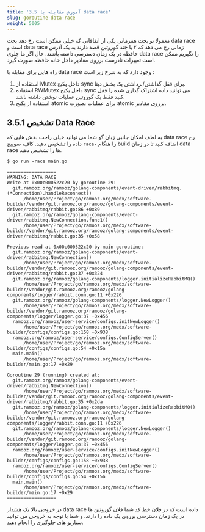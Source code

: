 ```yaml
---
title: '3.5 آموزش مقابله با data race'
slug: goroutine-data-race
weight: 5005
---
```


معمولا تو بحث همزمانی یکی از اتفاقاتی که خیلی ممکن است رخ دهد بحث data race است و data race زمانی رخ می دهد که ۲ یا چند گوروتین قصد دارند به یک آدرس حافظه در یک زمان دسترسی داشته باشند. حال اگر ما جلوی data race را نگیریم ممکن است تغییرات نادرست برروی مقادیر داخل خانه حافظه صورت گیرد.

راه هایی برای مقابله با data race وجود دارد که به شرح زیر است :

1. استفاده از Mutex داخل پکیج sync برای قفل گذاشتن/برداشتن یک بخش دیتا.
2. استفاده RWMutex داخل پکیج sync می توانید داده اشتراک گذاری شده را قفل کنید فقط یک گوروتین عملیات نوشتن داشته باشد.
3. استفاده از پکیج atomic برای عملیات بصورت atomic برروی مقادیر.


## 3.5.1 تشخیص Data Race

به لطف امکان جانبی زبان گو شما می توانید خیلی راحت بخش هایی که data race رخ داده را تشخیص دهید. کافیه سوییچ `race-` را هنگام build اضافه کنید تا در زمان data race ها را تشخیص دهید.

```shell
$ go run -race main.go

==================
WARNING: DATA RACE
Write at 0x00c000522c20 by goroutine 29:
  git.ramooz.org/ramooz/golang-components/event-driven/rabbitmq.(*Connection).handleReconnect()
      /home/user/Project/go/ramooz.org/medx/software-builder/vendor/git.ramooz.org/ramooz/golang-components/event-driven/rabbitmq/rabbit.go:86 +0x89
  git.ramooz.org/ramooz/golang-components/event-driven/rabbitmq.NewConnection.func1()
      /home/user/Project/go/ramooz.org/medx/software-builder/vendor/git.ramooz.org/ramooz/golang-components/event-driven/rabbitmq/rabbit.go:35 +0x58

Previous read at 0x00c000522c20 by main goroutine:
  git.ramooz.org/ramooz/golang-components/event-driven/rabbitmq.NewConnection()
      /home/user/Project/go/ramooz.org/medx/software-builder/vendor/git.ramooz.org/ramooz/golang-components/event-driven/rabbitmq/rabbit.go:37 +0x324
  git.ramooz.org/ramooz/golang-components/logger.initializeRabbitMQ()
      /home/user/Project/go/ramooz.org/medx/software-builder/vendor/git.ramooz.org/ramooz/golang-components/logger/rabbit.conn.go:11 +0x226
  git.ramooz.org/ramooz/golang-components/logger.NewLogger()
      /home/user/Project/go/ramooz.org/medx/software-builder/vendor/git.ramooz.org/ramooz/golang-components/logger/logger.go:37 +0x456
  ramooz.org/ramooz/user-service/configs.initNewLogger()
      /home/user/Project/go/ramooz.org/medx/software-builder/configs/configs.go:158 +0x938
  ramooz.org/ramooz/user-service/configs.ConfigServer()
      /home/user/Project/go/ramooz.org/medx/software-builder/configs/configs.go:54 +0x15a
  main.main()
      /home/user/Project/go/ramooz.org/medx/software-builder/main.go:17 +0x29

Goroutine 29 (running) created at:
  git.ramooz.org/ramooz/golang-components/event-driven/rabbitmq.NewConnection()
      /home/user/Project/go/ramooz.org/medx/software-builder/vendor/git.ramooz.org/ramooz/golang-components/event-driven/rabbitmq/rabbit.go:35 +0x2da
  git.ramooz.org/ramooz/golang-components/logger.initializeRabbitMQ()
      /home/user/Project/go/ramooz.org/medx/software-builder/vendor/git.ramooz.org/ramooz/golang-components/logger/rabbit.conn.go:11 +0x226
  git.ramooz.org/ramooz/golang-components/logger.NewLogger()
      /home/user/Project/go/ramooz.org/medx/software-builder/vendor/git.ramooz.org/ramooz/golang-components/logger/logger.go:37 +0x456
  ramooz.org/ramooz/user-service/configs.initNewLogger()
      /home/user/Project/go/ramooz.org/medx/software-builder/configs/configs.go:158 +0x938
  ramooz.org/ramooz/user-service/configs.ConfigServer()
      /home/user/Project/go/ramooz.org/medx/software-builder/configs/configs.go:54 +0x15a
  main.main()
      /home/user/Project/go/ramooz.org/medx/software-builder/main.go:17 +0x29
==================
```

در خروجی بالا یک هشدار data race داده است که در فلان خط کد شما فلان گوروتین ها در یک زمان دسترسی برروی یک داده را دارند. و شما با توجه به خروجی می توانید سناریو های جلوگیری را انجام دهید.
